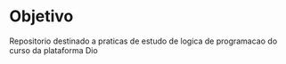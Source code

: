 # Objetivo
Repositorio destinado a praticas de estudo de logica de programacao do curso da plataforma Dio
